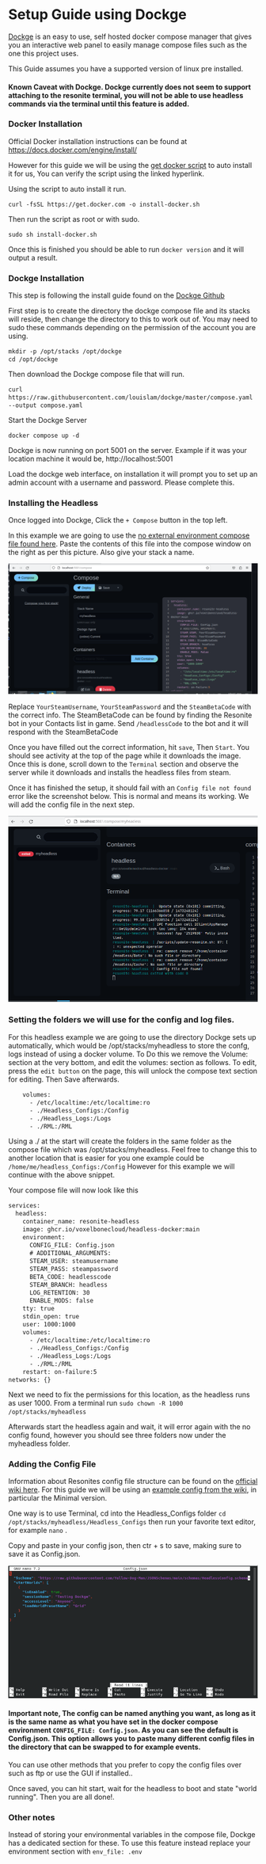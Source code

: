 # Setup Guide using Dockge

[Dockge](https://github.com/louislam/dockge) is an easy to use, self hosted docker compose manager that gives you an interactive web panel to easily manage compose files such as the one this project uses.

This Guide assumes you have a supported version of linux pre installed.

#### Known Caveat with Dockge. Dockge currently does not seem to support attaching to the resonite terminal, you will not be able to use headless commands via the terminal until this feature is added. 

### Docker Installation
Official Docker installation instructions can be found at https://docs.docker.com/engine/install/

However for this guide we will be using the [get docker script](https://get.docker.com/) to auto install it for us, You can verify the script using the linked hyperlink. 

Using the script to auto install it run.

```
curl -fsSL https://get.docker.com -o install-docker.sh
```

Then run the script as root or with sudo. 

```
sudo sh install-docker.sh
```

Once this is finished you should be able to run ```docker version``` and it will output a result.



### Dockge Installation
This step is following the install guide found on the [Dockge Github](https://github.com/louislam/dockge)

First step is to create the directory the dockge compose file and its stacks will reside, then change the directory to this to work out of.
You may need to sudo these commands depending on the permission of the account you are using.
```
mkdir -p /opt/stacks /opt/dockge
cd /opt/dockge
```
Then download the Dockge compose file that will run.
```
curl https://raw.githubusercontent.com/louislam/dockge/master/compose.yaml --output compose.yaml
```
Start the Dockge Server
```
docker compose up -d
```
Dockge is now running on port 5001 on the server. Example if it was your location machine it would be, http://localhost:5001

Load the dockge web interface, on installation it will prompt you to set up an admin account with a username and password. Please complete this. 

### Installing the Headless
Once logged into Dockge, Click the ```+ Compose``` button in the top left. 

In this example we are going to use the [no external environment compose file found here](examples\compose-noenv-example.yml).  Paste the contents of this file into the compose window on the right as per this picture. Also give your stack a name.

![Example Image of Dockge with pasted compose](dockge/dockge-1.png)

Replace ```YourSteamUsername```, ```YourSteamPassword``` and the ```SteamBetaCode``` with the correct info. The SteamBetaCode can  be found by finding the Resonite bot in your Contacts list in game. Send ```/headlessCode``` to the bot and it will respond with the SteamBetaCode

Once you have filled out the correct information, hit ```save```, Then ```Start```. You should see activity at the top of the page while it downloads the image. Once this is done, scroll down to the ```Terminal``` section and observe the server while it downloads and installs the headless files from steam.

Once it has finished the setup, it should fail with an ```Config file not found``` error like the screenshot below. This is normal and means its working. We will add the config file in the next step. 

![Example Image of Dockge terminal](dockge/dockge-2.png)

### Setting the folders we will use for the config and log files.

For this headless example we are going to use the directory Dockge sets up automatically, which would be /opt/stacks/myheadless to store the confg, logs instead of using a docker volume. To Do this we remove the Volume: section at the very bottom, and edit the volumes: section as follows. To edit, press the ```edit button``` on the page, this will unlock the compose text section for editing. Then Save afterwards.
```
    volumes:
      - /etc/localtime:/etc/localtime:ro
      - ./Headless_Configs:/Config
      - ./Headless_Logs:/Logs
      - ./RML:/RML
```

Using a ./ at the start will create the folders in the same folder as the compose file which was /opt/stacks/myheadless. Feel free to change this to another location that is easier for you one example could be ```/home/me/headless_Configs:/Config``` However for this example we will continue with the above snippet. 

Your compose file will now look like this
```
services:
  headless:
    container_name: resonite-headless
    image: ghcr.io/voxelbonecloud/headless-docker:main
    environment:
      CONFIG_FILE: Config.json
      # ADDITIONAL_ARGUMENTS:
      STEAM_USER: steamusername
      STEAM_PASS: steampassword
      BETA_CODE: headlesscode
      STEAM_BRANCH: headless
      LOG_RETENTION: 30
      ENABLE_MODS: false
    tty: true
    stdin_open: true
    user: 1000:1000
    volumes:
      - /etc/localtime:/etc/localtime:ro
      - ./Headless_Configs:/Config
      - ./Headless_Logs:/Logs
      - ./RML:/RML
    restart: on-failure:5
networks: {}
``` 
Next we need to fix the permissions for this location, as the headless runs as user 1000. From a terminal run ```sudo chown -R 1000 /opt/stacks/myheadless```

Afterwards start the headless again and wait, it will error again with the no config found, however you should see three folders now under the myheadless folder.

### Adding the Config File
Information about Resonites config file structure can be found on the [official wiki here](https://wiki.resonite.com/Headless_Server_Software/Configuration_File). For this guide we will be using an [example config from the wiki](https://wiki.resonite.com/Headless_Server_Software/Example_Configurations), in particular the Minimal version. 

One way is to use Terminal, cd into the Headless_Configs folder ```cd /opt/stacks/myheadless/Headless_Configs``` then run your favorite text editor, for example ```nano``` .

Copy and paste in your config json, then ctr + s to save, making sure to save it as Config.json. 

![Example Image of our test config file](dockge/dockge-3.png)

#### Important note, The config can be named anything you want, as long as it is the same name as what you have set in the docker compose environment ```CONFIG_FILE: Config.json```. As you can see the default is Config.json. This option allows you to paste many different config files in the directory that can be swapped to for example events. 

You can use other methods that you prefer to copy the config files over such as ftp or use the GUI if installed..


Once saved, you can hit start, wait for the headless to boot and state "world running". Then you are all done!.


### Other notes 

Instead of storing your environmental variables in the compose file, Dockge has a dedicated section for these. 
To use this feature instead replace your environment section with ```env_file: .env```